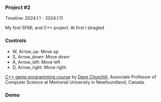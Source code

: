 ### Project #2
Timeline: 2024.1.1 - 2024.1.11

My first SFML and C++ project. At first I stragled 

### Controls
- W, Arrow_up: Move up
- S, Arrow_down: Move down
- A, Arrow_left: Move left
- D, Arrow_right: Move right

[C++ game programming course](https://www.youtube.com/watch?v=S7lXSihz0ac&list=PL_xRyXins848nDj2v-TJYahzvs-XW9sVV) by [
Dave Churchill](https://www.youtube.com/c/DaveChurchill), Associate Professor of Computer Science at Memorial University in Newfoundland, Canada.

### Demo
